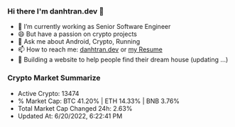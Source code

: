 ### Hi there I'm danhtran.dev 👋

- 🔭 I’m currently working as Senior Software Engineer
- 😄 But have a passion on crypto projects
- 💬 Ask me about Android, Crypto, Running 
- 📫 How to reach me: <a href="https://danhtran.dev" target="_blank">danhtran.dev</a> or <a href="Developer-Resume.pdf" target="_blank">my Resume</a>
- 🌱 Building a website to help people find their dream house (updating ...)

### Crypto Market Summarize
- Active Crypto: 13474
- % Market Cap: BTC 41.20% | ETH 14.33% | BNB 3.76%
- Total Market Cap Changed 24h: 2.63%
- Updated At: 6/20/2022, 6:22:41 PM
